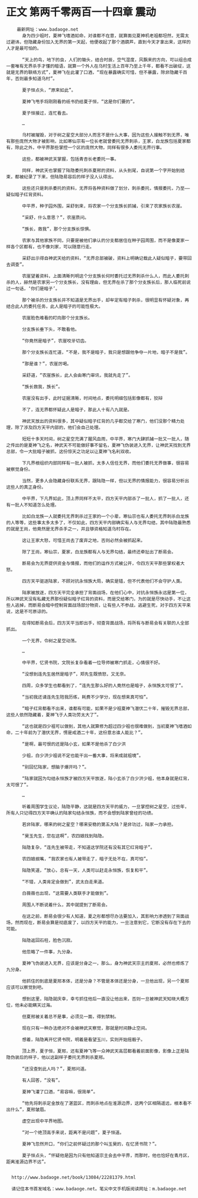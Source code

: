 # 正文 第两千零两百一十四章 震动
        最新网址：www.badaoge.net
          身为四少祖时，夏神飞嗜酒如命，对谁都不在意，就算面见夏神机老祖都坦然，无需太过避讳，但隐藏身份加入无界的第一天起，他便收起了那个酒葫芦，直到今天才拿出来，这样的人才是最可怕的。
      
          “天上的鸟，地下的虫，人们的锄头，结合时辰，空气湿度，风飘来的方向，可以组合成一套唯有无界杀手才懂的暗语，就算一个外人在乌村生活上百年乃至上千年，都看不出破绽，这就是无界的联络方式”，夏神飞在此灌了口酒，“现在暴露确实可惜，但不暴露，除非隐藏千百年，否则最多知道乌村”。
      
          夏子恒点头，“原来如此”。
      
          夏神飞甩手将刚刚看的纸书扔给夏子恒，“这是你们要的”。
      
          夏子恒接过，连忙看去。
      
          …
      
          乌村被摧毁，对于树之星空大部分人而言不是什么大事，因为这些人接触不到无界，唯有那些庞然大物才被影响，比如寒仙宗有一位长老就曾委托无界刺杀，王家，白龙族包括夏家都有，除此之外，中平界那些掌控一个区的庞然大物，同样有很多人委托无界行事。
      
          这些，都被神武天掌握，包括青杏长老委托一事。
      
          同样，神武天也掌握了陆隐委托刺杀夏邢的资料，从头到尾，自说第一个字开始到结束，都被纪录了下来，但陆隐易容后的样子没人认得出。
      
          这些还只是刺杀委托的资料，无界将各种资料做了划分，刺杀委托，情报委托，乃至——疑似暗子红背资料。
      
          中平界，种子园外围，采舒到来，将农家一个分支族长抓捕，引来了农家族长农崖。
      
          “采舒，什么意思？”，农崖质问。
      
          “族长，救我”，那个分支族长惊惧。
      
          农家与其他家族不同，只要是被他们承认的分支都居住在种子园周围，而不是像夏家一样各个区都有，也不像刘家，可以随意行走。
      
          采舒出示得自神武天给的资料，“无界总部被破，资料上明确记载此人疑似暗子，要带回去调查”。
      
          农崖望着资料，上面清晰列明这个分支族长何时委托过无界刺杀什么人，而此人委托刺杀的人，赫然是农家另一个分支族长，没有理由，但无界在杀了那个分支族长后，那人临死前说过一句话，‘你们是暗子’。
      
          那个被杀的分支族长并不知道是无界出手，却牟定有暗子刺杀，很明显有怀疑对象，再结合此人的委托任务，此人是暗子的可能性极大。
      
          农崖脸色难看的盯向那个分支族长。
      
          分支族长垂下头，不敢看他。
      
          “你竟然是暗子”，农崖咬牙切齿。
      
          那个分支族长连忙道，“不是，我不是暗子，我只是想跟他争夺一片地，暗子不是我”。
      
          “那是谁？”，农崖厉喝。
      
          采舒道，“农崖族长，此人会由寒门审讯，我就先走了”。
      
          “族长救我，族长”。
      
          农崖没有出手，此时证据清晰，时间地点，委托明细包括影像都有，狡辩
      
          不了，连无界都怀疑此人是暗子，那此人十有八九就是。
      
          神武天放出的资料很多，其中疑似暗子红背的几乎都交给了寒门，他们没那个精力处理，除了涉及四方天平内部的，他们会自己处理。
      
          短短十多天时间，树之星空充满了腥风血雨，中平界，寒门大肆抓捕一批又一批人，随之传出的是夏神飞之名，神武天不可能做好事不留名，夏神飞伪装进入无界，让神武天找到无界总部，令一大批暗子被抓，这份惊天之功足以让夏神飞名利双收。
      
          下凡界根组织内部同样有一批人被抓，太多人信任无界，而他们委托无界做事，很容易被察觉身份。
      
          当然，更多人会隐藏身份联系无界，跟陆隐一样，但以无界的情报能力，很容易分析出这些人的真正身份。
      
          中平界，下凡界如此，顶上界同样不太平，四方天平内部杀了一批人，抓了一批人，还有一批人不知道怎么处理。
      
          比如白龙族一人就委托无界刺杀过王家的一个小辈，寒仙宗也有人委托无界刺杀白龙族的人等等，这些事太多太多了，不仅如此，四方天平内部确实有人与无界勾结，其中陆隐最熟悉的就是王尚，他竟然是无界杀手之一，并且够资格知道乌村存在。
      
          这让王家大怒，可惜王尚去了废弃之地，否则必然会被抓起来。
      
          除了王尚，寒仙宗，夏家，白龙族都有人与无界勾结，最终还牵扯出了断易会。
      
          断易会为无界提供资金与情报，而他们的运作方式被公开，令四方天平那些掌权者大怒。
      
          四方天平驱逐陆家，不顾对抗永恒族大局，确实是错，但不代表他们不会守护人类。
      
          陆家被放逐，四方天平完全承担了背面战场，在他们心中，对抗永恒族永远是第一位，所以神武天没有私藏无界那份疑似暗子红背的资料，而是交给寒门，为的就是尽快动手，不让这些人逃掉，而断易会暗中控制背面战场部分物资，让有些人不参战，逃避生死，对于四方天平来说，这是不可原谅的。
      
          在得知断易会后，四方天平当即出手，彻查背面战场，将所有与断易会有关联的人全部抓出。
      
          一个无界，令树之星空动荡。
      
          …
      
          中平界，忆贤书院，文院长复杂看着一位导师被寒门抓走，心情很不好。
      
          “没想到连先生居然是暗子”，郑先生既愤怒，又无奈。
      
          四周，众多学生也都看到了，“连先生那么好的人竟然也是暗子，永恒族太可恨了”。
      
          “当初我还请连先生陪我历练，耗费不少学分，现在想来真可怕”。
      
          “暗子红背都看不出来，谁都有可能，如果不是少祖夏神飞潜伏二十年，摧毁无界总部，这些人依然隐藏着，夏神飞于人类功劳太大了”。
      
          “这也就是四少祖可以做到，其他人就算修为超过四少祖也很难做到，当初夏神飞嗜酒如命，二十年前为了潜伏无界，愣是戒酒二十年，这份意志谁人能比？”。
      
          “是啊，最可恨的还是陆小玄，如果不是他杀了白少洪
      
          少祖，白少洪少祖说不定也能干出一番大事，将来成就祖境”。
      
          “别回忆陆家，想脑子爆开吗？”。
      
          “陆家就因为勾结永恒族才被四方天平放逐，陆小玄杀了白少洪少祖，他本身就是红背，太可恨了”。
      
          …
      
          听着周围学生议论，陆隐平静，这就是四方天平的威力，一旦掌控树之星空，过些年，所有人只记得四方天平确认的陆家勾结永恒族，而不会想到陆家曾经的功绩。
      
          若非陆家，哪来的树之星空？哪来安稳的第五大陆？是非功过，陆家一力承担。
      
          “昊玉先生，您在这啊”，农四娘找到陆隐。
      
          陆隐复杂，“连先生被带走，不知道这学院还有没有其它红背暗子”。
      
          农四娘抿嘴，“我农家也有人被带走了，暗子无处不在，真可怕”。
      
          陆隐笑道，“放心，总有一天，人类可以赶走永恒族，恢复和平”。
      
          “不错，人类肯定会做到”，武太白走来道。
      
          白薇薇也出现，“这需要人类联手才能做到”。
      
          周围人不断说着什么，其中就提到了断易会。
      
          在这之前，断易会很少有人知道，夏之彤都想尽办法要加入，其影响力渗透到了背面战场，然而现在，断易会算是彻底废了，以四方天平的能力，一旦注意到它，它断没有存在下去的可能。
      
          陆隐返回石柱，脸色沉寂。
      
          他忽略了一件事，九分身。
      
          夏神飞伪装进入无界，应该是分身之一，那么，身为神武天宗主的夏邢，必然也修炼了九分身。
      
          他抓住的到底是夏邢本体，还是分身？不管是本体还是分身，一旦他出现，另一个夏邢应该可以察觉到吧。
      
          想到这里，陆隐就庆幸，幸亏抓住他后一直没让他出来，否则一旦被神武天知晓大概方位，他未必能瞒天过海。
      
          但夏邢被关着总不是事，必须见一面，得到禁制。
      
          现在只有一种办法绝对不会被神武天察觉，那就是时间静止空间。
      
          想着，陆隐离开忆贤书院，明着是看望玉川，实则开始摇骰子。
      
          顶上界，夏子恒，夏邢，还有夏神飞等一众神武天高层都看着前面影像，影像上正是陆隐伪装后的样子，他以这副样子委托无界刺杀夏邢。
      
          “还没查到此人吗？”，夏邢问道。
      
          有人回答，“没有”。
      
          夏神飞灌了口酒，“易容嘛，很简单”。
      
          “他先将刺杀定金放在了湛蓝区，而刺杀地点在淮源边界，这两个区相隔遥远，根本看不出什么”，夏邢皱眉。
      
          虚空出现中平界地图。
      
          “对一个绝顶高手来说，距离不是问题”，夏子恒道。
      
          夏神飞忽然开口，“你们之前怀疑过的那个叫玉昊的，在忆贤书院？”。
      
          夏子恒点头，“怀疑他是因为只有他知道宗主会去中平界，而那时，他也恰好在青月区，距离淮源边界不远”。
      
      
      http://www.badaoge.net/book/13084/22281379.html
      
      请记住本书首发域名：www.badaoge.net。笔尖中文手机版阅读网址：m.badaoge.net